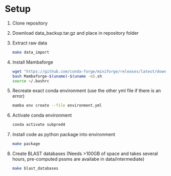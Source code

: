 # Setup

1. Clone repository

2. Download data_backup.tar.gz and place in repository folder

3. Extract raw data

    ```bash
    make data_import
    ```

4. Install Mambaforge

    ```bash
    wget "https://github.com/conda-forge/miniforge/releases/latest/download/Mambaforge-$(uname)-$(uname -m).sh"
    bash Mambaforge-$(uname)-$(uname -m).sh
    source ~/.bashrc
    ```

5. Recreate exact conda environment (use the other yml file if there is an error)

    ```bash
    mamba env create --file environment.yml
    ```

6. Activate conda environment

    ```bash
    conda activate subpred4
    ```

7. Install code as python package into environment

    ```bash
    make package
    ```

8. Create BLAST databases (Needs >100GB of space and takes several hours, pre-computed pssms are availabe in data/intermediate)

    ```bash
    make blast_databases
    ```
